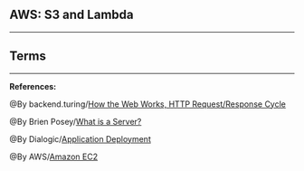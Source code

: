 ## **AWS: S3 and Lambda**


-----------------------------------------------


## **Terms**


-------------------------------------------------------------



**References:**

@By backend.turing/[How the Web Works, HTTP Request/Response Cycle](https://www.cloudflare.com/learning/cloud/what-is-the-cloud/) 

@By Brien Posey/[What is a Server?](https://whatis.techtarget.com/definition/server)

@By Dialogic/[Application Deployment](https://www.dialogic.com/glossary/application-deployment-)

@By  AWS/[Amazon EC2](https://aws.amazon.com/ec2/)